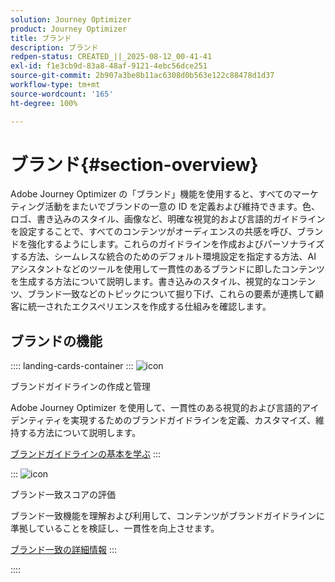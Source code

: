 ```yaml
---
solution: Journey Optimizer
product: Journey Optimizer
title: ブランド
description: ブランド
redpen-status: CREATED_||_2025-08-12_00-41-41
exl-id: f1e3cb9d-83a8-48af-9121-4ebc56dce251
source-git-commit: 2b907a3be8b11ac6308d0b563e122c88478d1d37
workflow-type: tm+mt
source-wordcount: '165'
ht-degree: 100%

---
```


# ブランド{#section-overview}

Adobe Journey Optimizer の「ブランド」機能を使用すると、すべてのマーケティング活動をまたいでブランドの一意の ID を定義および維持できます。色、ロゴ、書き込みのスタイル、画像など、明確な視覚的および言語的ガイドラインを設定することで、すべてのコンテンツがオーディエンスの共感を呼び、ブランドを強化するようにします。これらのガイドラインを作成およびパーソナライズする方法、シームレスな統合のためのデフォルト環境設定を指定する方法、AI アシスタントなどのツールを使用して一貫性のあるブランドに即したコンテンツを生成する方法について説明します。書き込みのスタイル、視覚的なコンテンツ、ブランド一致などのトピックについて掘り下げ、これらの要素が連携して顧客に統一されたエクスペリエンスを作成する仕組みを確認します。

## ブランドの機能

:::: landing-cards-container
:::
![icon](https://cdn.experienceleague.adobe.com/icons/circle-play.svg?lang=ja)

ブランドガイドラインの作成と管理

Adobe Journey Optimizer を使用して、一貫性のある視覚的および言語的アイデンティティを実現するためのブランドガイドラインを定義、カスタマイズ、維持する方法について説明します。

[ブランドガイドラインの基本を学ぶ](../using/content-management/brands.md)
:::

:::
![icon](https://cdn.experienceleague.adobe.com/icons/list-check.svg?lang=ja)

ブランド一致スコアの評価

ブランド一致機能を理解および利用して、コンテンツがブランドガイドラインに準拠していることを検証し、一貫性を向上させます。

[ブランド一致の詳細情報](../using/content-management/brands-score.md)
:::

::::
